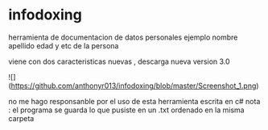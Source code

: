 # infodoxing
herramienta de documentacion de datos personales ejemplo
nombre 
apellido 
edad y etc de la persona 

viene con dos caracteristicas nuevas , descarga nueva  version 3.0

![]
(https://github.com/anthonyr013/infodoxing/blob/master/Screenshot_1.png)

no me hago responsanble por el uso de esta herramienta escrita en c# 
nota : el programa se guarda lo que pusiste en un .txt ordenado en la misma carpeta
